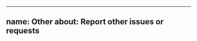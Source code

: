 <!--
Copyright (C) 2023 Roberto Rossini <roberros@uio.no>

SPDX-License-Identifier: MIT
-->

---
name: Other
about: Report other issues or requests
---

<!--
This is a generic template.
Please use this template only if the other templates don't apply.
For Q/A, please use the Discussion page: https://github.com/paulsengroup/modle/discussions
-->
